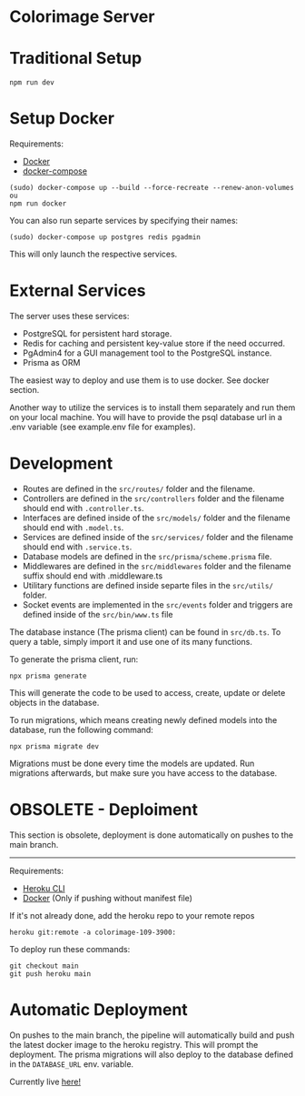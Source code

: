 # Colorimage Server

# Traditional Setup

```
npm run dev
```

# Setup Docker

Requirements:
- [Docker](https://www.docker.com/)
- [docker-compose](https://docs.docker.com/compose/install/)

```
(sudo) docker-compose up --build --force-recreate --renew-anon-volumes
ou
npm run docker
```

You can also run separte services by specifying their names:

```
(sudo) docker-compose up postgres redis pgadmin
```

This will only launch the respective services.

# External Services

The server uses these services:

- PostgreSQL for persistent hard storage.
- Redis for caching and persistent key-value store if the need occurred.
- PgAdmin4 for a GUI management tool to the PostgreSQL instance.
- Prisma as ORM

The easiest way to deploy and use them is to use docker. See docker section.

Another way to utilize the services is to install them separately and run them on your local machine. You will have to provide the psql database url in a .env variable (see example.env file for examples).

# Development

- Routes are defined in the `src/routes/` folder and the filename.
- Controllers are defined in the `src/controllers` folder and the filename should end with `.controller.ts`.
- Interfaces are defined inside of the `src/models/` folder and the filename should end with `.model.ts`.
- Services are defined inside of the `src/services/` folder and the filename should end with `.service.ts`.
- Database models are defined in the `src/prisma/scheme.prisma` file.
- Middlewares are defined in the `src/middlewares` folder and the filename suffix should end with .middleware.ts
- Utilitary functions are defined inside separte files in the `src/utils/` folder.
- Socket events are implemented in the `src/events` folder and triggers are defined inside of the `src/bin/www.ts` file 

The database instance (The prisma client) can be found in `src/db.ts`. To query a table, simply import it and use one of its many functions.

To generate the prisma client, run:

```
npx prisma generate
```

This will generate the code to be used to access, create, update or delete objects in the database. 

To run migrations, which means creating newly defined models into the database, run the following command:

```
npx prisma migrate dev
```

Migrations must be done every time the models are updated. Run migrations afterwards, but make sure you have access to the database.


# OBSOLETE - Deploiment

This section is obsolete, deployment is done automatically on pushes to the main branch.

--- 

Requirements:

- [Heroku CLI](https://devcenter.heroku.com/articles/heroku-cli)
- [Docker](https://www.docker.com/) (Only if pushing without manifest file)

If it's not already done, add the heroku repo to your remote repos

```
heroku git:remote -a colorimage-109-3900:
```
 
To deploy run these commands:

```
git checkout main
git push heroku main
```

# Automatic Deployment

On pushes to the main branch, the pipeline will automatically build and push the latest docker image to the heroku registry. This will prompt the deployment. 
The prisma migrations will also deploy to the database defined in the `DATABASE_URL` env. variable.

Currently live [here!](https://colorimage-109-3900.herokuapp.com/)